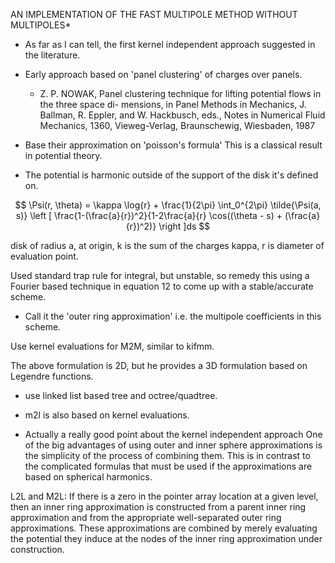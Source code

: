 AN IMPLEMENTATION OF THE FAST MULTIPOLE METHOD WITHOUT MULTIPOLES*

- As far as I can tell, the first kernel independent approach suggested in the literature.

- Early approach based on 'panel clustering' of charges over panels.

    - Z. P. NOWAK, Panel clustering technique for lifting potential flows in the three space di- mensions, in Panel Methods in Mechanics, J. Ballman, R. Eppler, and W. Hackbusch, eds., Notes in Numerical Fluid Mechanics, 1360, Vieweg-Verlag, Braunschewig, Wiesbaden, 1987

- Base their approximation on 'poisson's formula' This is a classical result in potential theory.

- The potential is harmonic outside of the support of the disk it's defined on.

$$
\Psi(r, \theta) = \kappa \log{r} + \frac{1}{2\pi} \int_0^{2\pi} \tilde{\Psi(a, s)} \left [ \frac{1-(\frac{a}{r})^2}{1-2\frac{a}{r} \cos((\theta - s) + (\frac{a}{r})^2)} \right ]ds
$$

disk of radius a, at origin, k is the sum of the charges kappa, r is diameter of evaluation point.

Used standard trap rule for integral, but unstable, so remedy this using a Fourier based technique in equation 12 to come up with a stable/accurate scheme.

- Call it the 'outer ring approximation' i.e. the multipole coefficients in this scheme.

Use kernel evaluations for M2M, similar to kifmm.

The above formulation is 2D, but he provides a 3D formulation based on Legendre functions.

- use linked list based tree and octree/quadtree.

- m2l is also based on kernel evaluations.

- Actually a really good point about the kernel independent approach
One of the big advantages of using outer and inner sphere approximations is the simplicity of the process of combining them. This is in contrast to the complicated formulas that must be used if the approximations are based on spherical harmonics.

L2L and M2L:
    If there is a zero in the pointer array location at a given level, then an inner ring approximation is constructed from a parent inner ring approximation and from the appropriate well-separated outer ring approximations. These approximations are combined by merely evaluating the potential they induce at the nodes of the inner ring approximation under construction.